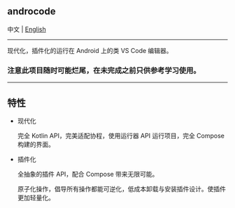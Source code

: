 ## androcode

中文 | [English](README.EN.md)

---

现代化，插件化的运行在 Android 上的类 VS Code 编辑器。

### 注意**此项目随时可能烂尾，在未完成之前只供参考学习使用。**
---

## 特性

- 现代化

    完全 Kotlin API，完美适配协程，使用运行器 API 运行项目，完全 Compose 构建的界面。

- 插件化

    全抽象的插件 API，配合 Compose 带来无限可能。

    原子化操作，倡导所有操作都能可逆化，低成本卸载与安装插件设计。使插件更加轻量化。
    